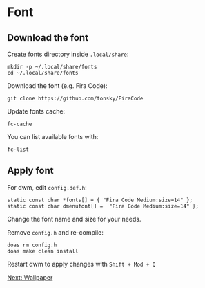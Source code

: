 # Font

## Download the font

Create fonts directory inside `.local/share`:

```
mkdir -p ~/.local/share/fonts
cd ~/.local/share/fonts
```

Download the font (e.g. Fira Code):

```
git clone https://github.com/tonsky/FiraCode
```

Update fonts cache:

```
fc-cache
```

You can list available fonts with:

```
fc-list
```

## Apply font

For dwm, edit `config.def.h`:

```
static const char *fonts[] = { "Fira Code Medium:size=14" };
static const char dmenufont[] =  "Fira Code Medium:size=14" };
```

Change the font name and size for your needs.

Remove `config.h` and re-compile:

```
doas rm config.h
doas make clean install
```

Restart dwm to apply changes with `Shift + Mod + Q`

[Next: Wallpaper](/dwm/03-wallpaper.md)